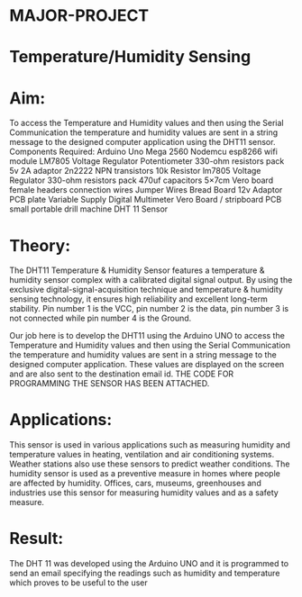 # MAJOR-PROJECT
# Temperature/Humidity Sensing


# Aim:

To access the Temperature and Humidity values and then using the Serial Communication the temperature and humidity values are sent in a string message to the designed computer application using the DHT11 sensor.
Components Required:
Arduino Uno Mega 2560 Nodemcu esp8266 wifi module LM7805 Voltage Regulator Potentiometer 330-ohm resistors pack 5v 2A adaptor 2n2222 NPN transistors 10k Resistor lm7805 Voltage Regulator 330-ohm resistors pack 470uf capacitors 5×7cm Vero board female headers connection wires Jumper Wires Bread Board 12v Adaptor PCB plate Variable Supply Digital Multimeter Vero Board / stripboard PCB small portable drill machine DHT 11 Sensor

# Theory:
 
The DHT11 Temperature & Humidity Sensor features a temperature & humidity sensor complex with a calibrated digital signal output. By using the exclusive digital-signal-acquisition technique and temperature & humidity sensing technology, it ensures high reliability and excellent long-term stability. Pin number 1 is the VCC, pin number 2 is the data, pin number 3 is not connected while pin number 4 is the Ground.
 
Our job here is to develop the DHT11 using the Arduino UNO to access the Temperature and Humidity values and then using the Serial Communication the temperature and humidity values are sent in a string message to the designed computer application. These values are displayed on the screen and are also sent to the destination email id.
THE CODE FOR PROGRAMMING THE SENSOR HAS BEEN ATTACHED.


# Applications:
This sensor is used in various applications such as measuring humidity and temperature values in heating, ventilation and air conditioning systems. Weather stations also use these sensors to predict weather conditions. The humidity sensor is used as a preventive measure in homes where people are affected by humidity. Offices, cars, museums, greenhouses and industries use this sensor for measuring humidity values and as a safety measure.


# Result:
The DHT 11 was developed using the Arduino UNO and it is programmed to send an email specifying the readings such as humidity and temperature which proves to be useful to the user

